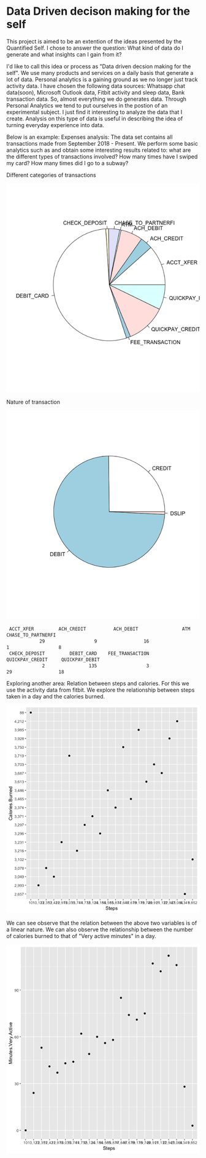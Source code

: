 # Data Driven decison making for the self

This project is aimed to be an extention of the ideas presented by the Quantified Self. I chose to answer the question: What kind of data do I generate and what insights can I gain from it?

I'd like to call this idea or process as "Data driven decsion making for the self". We use many products and services on a daily basis that generate a lot of data. Personal analytics is a gaining ground as we no longer just track activity data. I have chosen the following data sources: Whatsapp chat data(soon), Microsoft Outlook data, Fitbit activity and sleep data, Bank transaction data.
So, almost everything we do generates data. Through Personal Analytics we tend to put ourselves in the postion of an experimental subject. I just find it interesting to analyze the data that I create. Analysis on this type of data is useful in describing the idea of turning everyday experience into data.

Below is an example:
Expenses analysis:
The data set contains all transactions made from September 2018 - Present. We perform some basic analytics such as and obtain some interesting results related to: what are the different types of transactions involved? How many times have I swiped my card? How many times did I go to a subway? 

Different categories of transactions

![](img/Rplot01.png)

Nature of transaction

![](img/Rplot.png)

     ACCT_XFER         ACH_CREDIT          ACH_DEBIT                ATM CHASE_TO_PARTNERFI 
                29                  9                 16                  1                  8 
     CHECK_DEPOSIT         DEBIT_CARD    FEE_TRANSACTION    QUICKPAY_CREDIT     QUICKPAY_DEBIT 
                 2                135                  3                 29                 18 




Exploring another area: Relation between steps and calories.
For this we use the activity data from fitbit. We explore the relationship between steps taken in a day and the calories burned.

![](img/Rplot3.png)

We can see observe that the relation between the above two variables is of a linear nature. 
We can also observe the relationship between the number of calories burned to that of "Very active minutes" in a day.

![](img/Rplot4.png)



